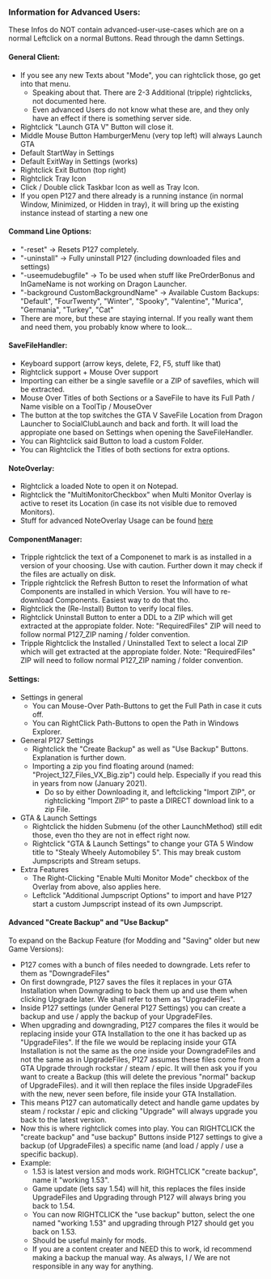 ﻿### Information for Advanced Users:

These Infos do NOT contain advanced-user-use-cases which are on a normal Leftclick on a normal Buttons. Read through the damn Settings.
	
#### General Client:
* If you see any new Texts about "Mode", you can rightclick those, go get into that menu.
  * Speaking about that. There are 2-3 Additional (tripple) rightclicks, not documented here. 
  * Even advanced Users do not know what these are, and they only have an effect if there is something server side.
* Rightclick "Launch GTA V" Button will close it. 
* Middle Mouse Button HamburgerMenu (very top left) will always Launch GTA
* Default StartWay in Settings
* Default ExitWay in Settings (works)
* Rightclick Exit Button (top right)
* Rightclick Tray Icon
* Click / Double click Taskbar Icon as well as Tray Icon.
* If you open P127 and there already is a running instance (in normal Window, Minimized, or Hidden in tray), it will bring up the existing instance instead of starting a new one

#### Command Line Options:
* "-reset" -> Resets P127 completely.
* "-uninstall" -> Fully uninstall P127 (including downloaded files and settings)
* "-useemudebugfile" -> To be used when stuff like PreOrderBonus and InGameName is not working on Dragon Launcher.
* "-background CustomBackgroundName" -> Available Custom Backups: "Default", "FourTwenty", "Winter", "Spooky", "Valentine", "Murica", "Germania", "Turkey", "Cat"
* There are more, but these are staying internal. If you really want them and need them, you probably know where to look...

#### SaveFileHandler:
* Keyboard support (arrow keys, delete, F2, F5, stuff like that)
* Rightclick support + Mouse Over support
* Importing can either be a single savefile or a ZIP of savefiles, which will be extracted.
* Mouse Over Titles of both Sections or a SaveFile to have its Full Path / Name visible on a ToolTip / MouseOver
* The button at the top switches the GTA V SaveFile Location from Dragon Launcher to SocialClubLaunch and back and forth. It will load the appropiate one based on Settings when opening the SaveFileHandler.
* You can Rightclick said Button to load a custom Folder.
* You can Rightclick the Titles of both sections for extra options.

#### NoteOverlay:
* Rightclick a loaded Note to open it on Notepad.
* Rightclick the "MultiMonitorCheckbox" when Multi Monitor Overlay is active to reset its Location (in case its not visible due to removed Monitors).
* Stuff for advanced NoteOverlay Usage can be found [here](AdvancedNotefile.md)

#### ComponentManager:
* Tripple rightclick the text of a Componenet to mark is as installed in a version of your choosing. Use with caution. Further down it may check if the files are actually on disk.
* Tripple rightclick the Refresh Button to reset the Information of what Components are installed in which Version. You will have to re-download Components. Easiest way to do that tho.
* Rightclick the (Re-Install) Button to verify local files.
* Rightclick Uninstall Button to enter a DDL to a ZIP which will get extracted at the appropiate folder. Note: "RequiredFiles" ZIP will need to follow normal P127_ZIP naming / folder convention.
* Tripple Rightclick the Installed / Uninstalled Text to select a local ZIP which will get extracted at the appropiate folder. Note: "RequiredFiles" ZIP will need to follow normal P127_ZIP naming / folder convention.

#### Settings:
* Settings in general
  * You can Mouse-Over Path-Buttons to get the Full Path in case it cuts off. 
  * You can RightClick Path-Buttons to open the Path in Windows Explorer.
* General P127 Settings
  * Rightclick the "Create Backup" as well as "Use Backup" Buttons. Explanation is further down.
  * Importing a zip you find floating around (named: "Project_127_Files_VX_Big.zip") could help. Especially if you read this in years from now (January 2021).
    * Do so by either Downloading it, and leftclicking "Import ZIP", or rightclicking "Import ZIP" to paste a DIRECT download link to a zip File.
* GTA & Launch Settings
  * Rightclick the hidden Submenu (of the other LaunchMethod) still edit those, even tho they are not in effect right now.
  * Rightclick "GTA & Launch Settings" to change your GTA 5 Window title to "Stealy Wheely Automobiley 5". This may break custom Jumpscripts and Stream setups.
* Extra Features
  * The Right-Clicking "Enable Multi Monitor Mode" checkbox of the Overlay from above, also applies here.
  * Leftclick "Additional Jumpscript Options" to import and have P127 start a custom Jumpscript instead of its own Jumpscript.

#### Advanced "Create Backup" and "Use Backup"

To expand on the Backup Feature (for Modding and "Saving" older but new Game Versions): 

* P127 comes with a bunch of files needed to downgrade. Lets refer to them as "DowngradeFiles"
* On first downgrade, P127 saves the files it replaces in your GTA Installation when Downgrading to back them up and use them when clicking Upgrade later. We shall refer to them as "UpgradeFiles".
* Inside P127 settings (under General P127 Settings) you can create a backup and use / apply the backup of your UpgradeFiles.
* When upgrading and downgrading, P127 compares the files it would be replacing inside your GTA Installation to the one it has backed up as "UpgradeFiles". If the file we would be replacing inside your GTA Installation is not the same as the one inside your DowngradeFiles and not the same as in UpgradeFiles, P127 assumes these files come from a GTA Upgrade through rockstar / steam / epic. It will then ask you if you want to create a Backup (this will delete the previous "normal" backup of UpgradeFiles). and it will then replace the files inside UpgradeFiles with the new, never seen before, file inside your GTA Installation.
* This means P127 can automatically detect and handle game updates by steam / rockstar / epic and clicking "Upgrade" will always upgrade you back to the latest version.
* Now this is where rightclick comes into play. You can RIGHTCLICK the "create backup" and "use backup" Buttons inside P127 settings to give a backup (of UpgradeFiles) a specific name (and load / apply / use a specific backup).
* Example:
  * 1.53 is latest version and mods work. RIGHTCLICK "create backup", name it "working 1.53".
  * Game update (lets say 1.54) will hit, this replaces the files inside UpgradeFiles and Upgrading through P127 will always bring you back to 1.54.
  * You can now RIGHTCLICK the "use backup" button, select the one named "working 1.53" and upgrading through P127 should get you back on 1.53.
  * Should be useful mainly for mods. 
  * If you are a content creater and NEED this to work, id recommend making a backup the manual way. As always, I / We are not responsible in any way for anything.


